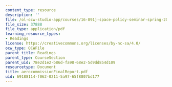 ```yaml
---
content_type: resource
description: ''
file: /ol-ocw-studio-app/courses/16-891j-space-policy-seminar-spring-2003/69188114f06202115a9765f8807bd177_aerocommissionFinalReport.pdf
file_size: 37888
file_type: application/pdf
learning_resource_types:
- Readings
license: https://creativecommons.org/licenses/by-nc-sa/4.0/
ocw_type: OCWFile
parent_title: Readings
parent_type: CourseSection
parent_uid: 78e2d1e2-b86d-fa98-68e2-5d9dd854d109
resourcetype: Document
title: aerocommissionFinalReport.pdf
uid: 69188114-f062-0211-5a97-65f8807bd177
---
```

